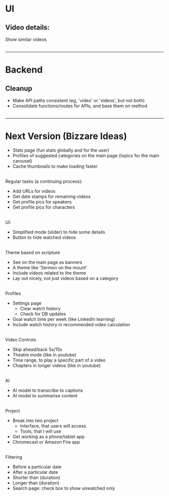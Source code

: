 # UI

## Video details:

Show similar videos
</br></br>


----
# Backend

## Cleanup

* Make API paths consistent (eg, 'video' or 'videos', but not both)
* Consolidate functions/routes for APIs, and base them on method
</br></br>



----
# Next Version (Bizzare Ideas)
* Stats page (fun stats globally and for the user)
* Profiles of suggested categories on the main page (topics for the main carousel)
* Cache thumbnails to make loading faster
</br></br>

Regular tasks (a continuing process):
* Add URLs for videos
* Get date stamps for remaining videos
* Get profile pics for speakers
* Get profile pics for characters
</br></br>

UI:
* Simplified mode (slider) to hide some details
* Button to hide watched videos
</br></br>

Theme based on scripture
* See on the main page as banners
* A theme like 'Sermon on the mount'
* Include videos related to the theme
* Lay out nicely, not just videos based on a category
</br></br>

Profiles
* Settings page
    * Clear watch history
    * Check for DB updates
* Goal watch time per week (like LinkedIn learning)
* Include watch history in recommended video calculation
</br></br>

Video Controls
* Skip ahead/back 5s/15s
* Theatre mode (like in youtube)
* Time range, to play a specific part of a video
* Chapters in longer videos (like in youtube)
</br></br>

AI
* AI model to transcribe to captions
* AI model to summarise content
</br></br>

Project
* Break into two project
    * Interface, that users will access
    * Tools, that I will use
* Get working as a phone/tablet app
* Chromecast or Amazon Fire app
</br></br>


Filtering
* Before a particular date
* After a particular date
* Shorter than (duration)
* Longer than (duration)
* Search page: check box to show unwatched only
</br></br>


